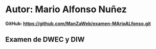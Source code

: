  # Autor: Mario Alfonso Nuñez

 **GitHub: https://github.com/ManZaWeb/examen-MArioALfonso.git**

 ## Examen de DWEC y DIW